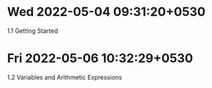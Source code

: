 # Wed 2022-05-04 09:31:20+0530
1.1 Getting Started

# Fri 2022-05-06 10:32:29+0530
1.2 Variables and Arithmetic Expressions
